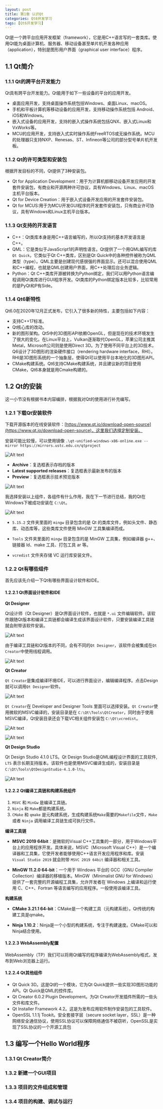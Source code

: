 ```yaml
---
layout: post
title: 第1章 认识Qt
categories: Qt6开发学习
tags: [Qt6开发学习]
---
```


Qt是一个跨平台应用开发框架（framework），它是用C++语言写的一套类库。使用Qt能为桌面计算机、服务器、移动设备甚至单片机开发各种应用（application），特别是图形用户界面（graphical user interface）程序。

## 1.1 Qt简介

### 1.1.1 Qt的跨平台开发能力

Qt具有跨平台开发能力。Qt能用于如下一些设备的平台的应用开发。

- 桌面应用开发，支持桌面操作系统包括Windows、桌面Linux、macOS。
- 手机和平板计算机等移动设备的应用开发，支持移动操作系统包括 Android、iOS和Windows。
- 嵌入式设备的应用开发，支持的嵌入式操作系统包括QNX、嵌入式Linux和VxWorks等。
- MCU的应用开发，支持嵌入式实时操作系统FreeRTOS或无操作系统。MCU的处理器只支持NXP、Renesas、ST、Infineon等公司的部分型号单片机开发板。

### 1.1.2 Qt的许可类型和安装包

根据开发目标的不同，Qt提供了3种安装包。

- Qt for Application Development：用于为计算机额移动设备开发应用的开发套件安装包，有商业和开源两种许可协议，具有Windows、Linux、macOS主机平台版本。
- Qt for Device Creation：用于嵌入式设备开发应用的开发套件安装包。
- Qt for MCUS:用于为MCU开发GUI程序的开发套件安装包，只有商业许可协议，具有Windows和Linux主机平台版本。

### 1.1.3 Qt支持的开发语言

- C++：Qt类库本身是用C++语言编写的，所以Qt支持的基本开发语言是C++。
- QML：它是类似于JavaScript1的声明性语言。Qt提供了一个用QML编写的库 `Qt Quick`，它类似于Qt C++类库，区别是Qt Quick中的各种控件被称为QML类型（type）。QML主要是创建现代感很强的界面显示。还可以混合使用QML和C++编程，也就是QML创建用户界面，用C++处理后台业务逻辑。
- Python：Qt C++类库开源被转换为Python绑定，我们可以用Python语言编程调用Qt类库进行GUI程序开发。Qt类库的Python绑定版本比较多，比较常用的是PyQt和P有Side。

### 1.1.4 Qt6新特性

Qt6.0在2020年12月正式发布，它引入了很多新的特性，主要包括如下内容：
- 支持C++17标准。
- Qt核心库的改动。
- 新的图形架构。Qt5中的3D图形API依赖OpenGL，但是现在的技术环境发生了很大的变化。在Linux平台上，Vulkan逐渐取代OpenGL，苹果公司主推其Metal，Microsoft公司则是使用Direct 3D。为了使用不同平台上的3D技术，Q6设计了3D图形的渲染硬件接口（rendering hardware interface，RHI）。RHI是3D图形系统的一个抽象层，使得Qt可以使用平台本地化的3D图形API。
- CMake构建系统。Qt6支持CMake构建系统，并且建议新的项目使用CMake，Qt6本身就是用Cmake构建的。

## 1.2 Qt的安装

这一小节没有根据书本内容编排，根据我对Qt的使用进行补充编写。

### 1.2.1 下载Qt安装软件

下载开源版本的在线安装软件：[https://www.qt.io/download-open-source](https://www.qt.io/download-open-source)，这里我们选择定制安装。

安装可能比较慢，可以使用镜像 `.\qt-unified-windows-x86-online.exe --mirror https://mirrors.ustc.edu.cn/qtproject`

![Alt text](/assets/Qt6/ChapterOne/Qt选择安装方式.png)

- **Archive**：复选框表示存档的版本
- **Latest supported releases**：复选框表示最新发布的版本
- **Preview**：复选框表示技术预览版本

![Alt text](/assets/Qt6/ChapterOne/Qt6选择安装内容.png)

我选择安装以上组件，各组件有什么作用，我在下一节进行总结，我的Qt在Windows下被成功安装在 `C:\Qt`。

![Alt text](/assets/Qt6/ChapterOne/Qt安装目录组成.png)

- `5.15.2` 文件夹里面的 `mingw` 目录包含的是 Qt 的类库文件，例如头文件、静态库、动态库等，这些类库文件使用 MinGW 工具集编译而成。

- `Tools` 文件夹里面的 `mingw` 目录包含的是 MinGW 工具集，例如编译器 g++、链接器 ld、make 工具、打包工具 ar 等。

- `vcredist` 文件夹存储 VC 运行库安装文件。


### 1.2.2 Qt有哪些组件

首先应该先介绍一下Qt有哪些界面设计软件和IDE。

#### 1.2.2.1 Qt界面设计软件和IDE

**Qt Designer**

Qt设计师（Qt Designer）是Qt界面设计软件，也就是 `*.ui` 文件编辑软件。该软件跟随Qt版本和编译工具链都会编译生成该界面设计软件，只要安装编译工具链就会附带该软件安装。

![Alt text](/assets/Qt6/ChapterOne/QtDesigner.png)

由于编译工具链和Qt版本的不同，会有不同的`Qt Designer`，该软件会被集成在`Qt Creator`中使用线程调用。

![Alt text](/assets/Qt6/ChapterOne/QtDesigner文件路径.png)

**Qt Creator**

`Qt Creator`是集成编译环境IDE，可以进行界面设计，编辑编译程序。点击Design就可以调用`Qt Designer`软件。

![Alt text](/assets/Qt6/ChapterOne/QtCreator.png)

`Qt Creator`在 Developer and Designer Tools 里面可以选择安装。`Qt Creator`使用微软的MSVC编译的，安装目录是在 `C:\Qt\Tools\QtCreator`，同时由于使用MSVC编译，Qt安装目录还会下载VC相关组件安装包 `C:\Qt\vcredist`。

![Alt text](/assets/Qt6/ChapterOne/QtCreator如何安装.png)

![Alt text](/assets/Qt6/ChapterOne/vcredist.png)

**Qt Design Studio**

Qt Design Studio 4.1.0 LTS。Qt Design Studio是QML编程设计界面的工具软件, `LTS` 表示长期支持版本。该软件也是使用MSVC编译生成的，安装目录是 `C:\Qt\Tools\QtDesignStudio-4.1.0-lts`。

![Alt text](/assets/Qt6/ChapterOne/QtDesignStudio.png)

#### 1.2.2.2 Qt编译工具链和构建系统组件

1. `MSVC` 和 `MinGw` 是编译工具链。
2. `Ninja` 和 `Make`都是构建系统。
3. `CMake` 和 `qmake` 是元构建系统，生成构建系统`Make`需要的`Makefile`文件，`Make` 或者 `Ninja` 调用编译工具链生成可执行文件。


**编译工具链**

- **MSVC 2019 64bit**：是微软的Visual C++工具集的一部分，用于Windows平台上的应用程序开发。具体来说，MSVC（Microsoft Visual C++）是一个编译器和工具集，它使开发者能够使用C++语言开发应用程序和库。安装 `Visual Studio 2019` 就会附带 `MSVC 2019 64bit` 编译器和相关工具。

- **MinGW 11.2.0 64-bit**：一个用于 Windows 平台的 GCC（GNU Compiler Collection）编译器的移植版本。MinGW（Minimalist GNU for Windows）提供了一套完整的开源编程工具集，允许开发者在 Windows 上编译和运行使用 C、C++、Fortran 等语言编写的应用程序。一般使用该编译工具。

**构建系统**

- **CMake 3.21.1 64-bit**：CMake是一个构建工具（元构建系统）。Qt传统的构建工具是qmake。

- **Ninja 1.10.2**：Ninja是一个小型的构建系统，专注于构建速度。CMake可以和Ninja结合使用。

#### 1.2.2.3 WebAssembly配置

WebAssembly（TP）我们可以将用Qt编写的程序编译为WebAssembly格式，发布到Web浏览器上运行。

#### 1.2.2.4 Qt其他组件

- Qt Quick 3D。这是Qt的一个模块，它为Qt Quick提供一些实现3D图形功能的APi。Qt Quick是QML的控件库。
- Qt Creator 6.0.2 Plugin Development。为Qt Creator开发插件所需的一些头文件和库文件。
- Qt Installer Framework 4.2。这是为发布应用软件制作安装包的工具软件。
- OpenSSL 1.1.1j Tookit。安全套接字层（secure socket layer，SSL）是一种网络安全通信协议，使用SSL协议可以保障网络通信不被窃听，OpenSSL是实现了SSL协议的一个开源工具包


## 1.3 编写一个Hello World程序



### 1.3.1 Qt Creator简介

### 1.3.2 新建一个GUI项目

### 1.3.3 项目的文件组成和管理

### 1.3.4 项目的构建、调试与运行
